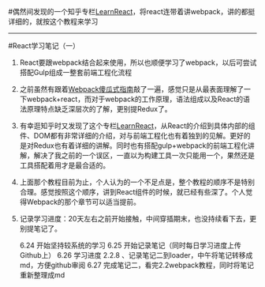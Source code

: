 #偶然间发现的一个知乎专栏[LearnReact](https://zhuanlan.zhihu.com/leanreact)，将react连带着讲webpack，讲的都挺详细的，就按这个教程来学习

---
#React学习笔记（一）
1. React要跟webpack结合起来使用，所以也顺便学习了webpack，以后可尝试搭配Gulp组成一整套前端工程化流程
2. 之前虽然有跟着[Webpack傻瓜式指南](https://zhuanlan.zhihu.com/p/20367175?refer=FrontendMagazine)敲了一遍，感觉只是从最表面理解了一下webpack+react，而对于webpack的工作原理，语法组成以及React的语法原理特点缺乏深层次的了解，更别提Redux了。
3. 有幸逛知乎时又发现了这个专栏[LearnReact](https://zhuanlan.zhihu.com/leanreact)，从React的介绍到具体内部的组件、DOM都有非常详细的介绍，对与前端工程化也有着独到的见解。更好的是对Redux也有着详细的讲解。同时也有搭配gulp+webpack的前端工程化讲解，解决了我之前的一个误区，一直以为构建工具一次只能用一个，果然还是工具搭配着用才是最合适的。
4. 上面那个教程目前为止，个人认为的一个不足点是，整个教程的顺序不是特别合理。感觉按照这个顺序，讲到React组件的时候，就已经有些深了。个人觉得Webpack的那个章节可以适当提前。
5. 记录学习进度：20天左右之前开始接触，中间穿插期末，也没持续看下去，更别提笔记了。
                          
    6.24     开始坚持较系统的学习
    6.25     开始记录笔记（同时每日学习进度上传Github上）
    6.26     学习进度 2.2.8 、记录笔记二到loader，中午将笔记转移成md，方便github审阅
	6.27 	 完成笔记二，看完2.2webpack教程，同时将笔记重新整理成md